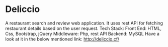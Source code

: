 # Deliccio
A restaurant search and review web application. It uses rest API for fetching restaurant details based on the user request.
Tech Stack:
Front End: HTML, Css, Bootstrap, jQuery
Middleware: Php, rest API
Backend: MySQL
Have a look at it in the below mentioned link:
http://deliccio.cf/
